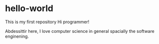 # hello-world
This is my first repository
Hi programmer!

Abdessittir here, I love computer science in general spacially the software enginening.